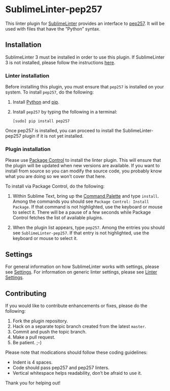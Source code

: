 SublimeLinter-pep257
=========================

This linter plugin for [SublimeLinter](http://sublimelinter.readthedocs.org) provides an interface to [pep257](https://github.com/GreenSteam/pep257#pep-257-docstring-style-checker). It will be used with files that have the “Python” syntax.

## Installation
SublimeLinter 3 must be installed in order to use this plugin. If SublimeLinter 3 is not installed, please follow the instructions [here](http://sublimelinter.readthedocs.org/en/latest/installation.html).

### Linter installation
Before installing this plugin, you must ensure that `pep257` is installed on your system. To install `pep257`, do the following:

1. Install [Python](http://python.org) and [pip](http://www.pip-installer.org/en/latest/installing.html).

1. Install `pep257` by typing the following in a terminal:
   ```
   [sudo] pip install pep257
   ```

Once pep257 is installed, you can proceed to install the SublimeLinter-pep257 plugin if it is not yet installed.

### Plugin installation
Please use [Package Control](https://sublime.wbond.net/installation) to install the linter plugin. This will ensure that the plugin will be updated when new versions are available. If you want to install from source so you can modify the source code, you probably know what you are doing so we won’t cover that here.

To install via Package Control, do the following:

1. Within Sublime Text, bring up the [Command Palette](http://docs.sublimetext.info/en/sublime-text-3/extensibility/command_palette.html) and type `install`. Among the commands you should see `Package Control: Install Package`. If that command is not highlighted, use the keyboard or mouse to select it. There will be a pause of a few seconds while Package Control fetches the list of available plugins.

1. When the plugin list appears, type `pep257`. Among the entries you should see `SublimeLinter-pep257`. If that entry is not highlighted, use the keyboard or mouse to select it.

## Settings
For general information on how SublimeLinter works with settings, please see [Settings](http://sublimelinter.readthedocs.org/en/latest/settings.html). For information on generic linter settings, please see [Linter Settings](http://sublimelinter.readthedocs.org/en/latest/linter_settings.html).

## Contributing
If you would like to contribute enhancements or fixes, please do the following:

1. Fork the plugin repository.
1. Hack on a separate topic branch created from the latest `master`.
1. Commit and push the topic branch.
1. Make a pull request.
1. Be patient.  ;-)

Please note that modications should follow these coding guidelines:

- Indent is 4 spaces.
- Code should pass pep257 and pep257 linters.
- Vertical whitespace helps readability, don’t be afraid to use it.

Thank you for helping out!
